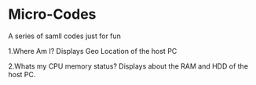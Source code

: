 # Micro-Codes
A series of samll codes just for fun

1.Where Am I?
  Displays Geo Location of the host PC
	
2.Whats my CPU memory status?
  Displays about the RAM and HDD of the host PC.
